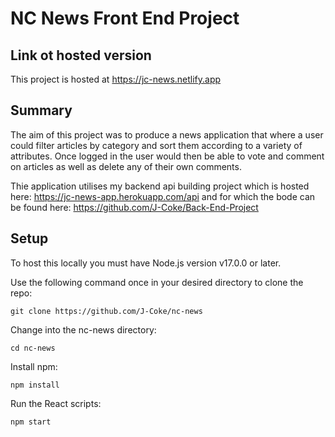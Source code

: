 # NC News Front End Project

## Link ot hosted version

This project is hosted at https://jc-news.netlify.app

## Summary

The aim of this project was to produce a news application that where a user could filter articles by category and sort them according to a variety of attributes. Once logged in the user would then be able to vote and comment on articles as well as delete any of their own comments.

Thie application utilises my backend api building project which is hosted here: https://jc-news-app.herokuapp.com/api and for which the bode can be found here: https://github.com/J-Coke/Back-End-Project

## Setup

To host this locally you must have Node.js version v17.0.0 or later.

Use the following command once in your desired directory to clone the repo:

`git clone https://github.com/J-Coke/nc-news`

Change into the nc-news directory:

`cd nc-news`

Install npm:

`npm install`

Run the React scripts:

`npm start`

